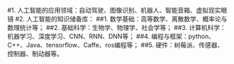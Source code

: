 #1. 人工智能的应用领域：自动驾驶、图像识别、机器人、智能音箱、虚拟现实眼镜
#2. 人工智能的知识储备库：
##1. 数学基础：高等数学、离散数学、概率论与数理统计等；
##2. 基础科学：生物学、物理学、社会学等；
##3. 计算机科学：机器学习、深度学习、CNN、RNN、DNN等；
##4. 编程与框架：python、C++、Java、tensorflow、Caffe、ros编程等；
##5. 硬件：树莓派、传感器、控制器、制动器等。
